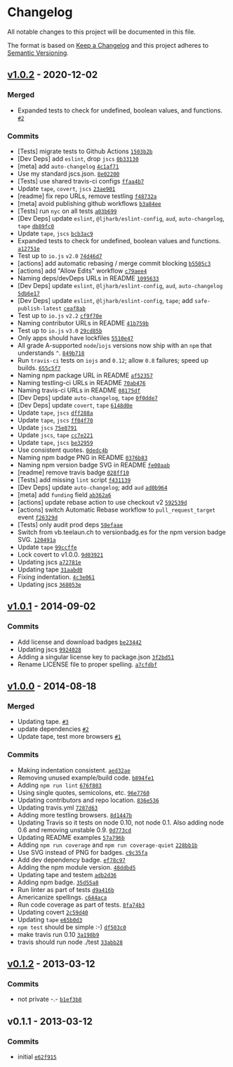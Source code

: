 # Changelog

All notable changes to this project will be documented in this file.

The format is based on [Keep a Changelog](https://keepachangelog.com/en/1.0.0/)
and this project adheres to [Semantic Versioning](https://semver.org/spec/v2.0.0.html).

## [v1.0.2](https://github.com/inspect-js/is-object/compare/v1.0.1...v1.0.2) - 2020-12-02

### Merged

- Expanded tests to check for undefined, boolean values, and functions. [`#2`](https://github.com/inspect-js/is-object/pull/2)

### Commits

- [Tests] migrate tests to Github Actions [`1503b2b`](https://github.com/inspect-js/is-object/commit/1503b2beabea6408504e5ed95aa0c6a69683313f)
- [Dev Deps] add `eslint`, drop `jscs` [`0b33130`](https://github.com/inspect-js/is-object/commit/0b33130d6d1b77a4c6f184e760a5dd28e65ef105)
- [meta] add `auto-changelog` [`4c1af71`](https://github.com/inspect-js/is-object/commit/4c1af7108d1498119d8be4014b26f92a6823ae36)
- Use my standard jscs.json. [`8e02200`](https://github.com/inspect-js/is-object/commit/8e0220046caee3243be8312e563646758f842486)
- [Tests] use shared travis-ci configs [`ffaa4b7`](https://github.com/inspect-js/is-object/commit/ffaa4b7503e0df857338ce2359de9845af83cd98)
- Update `tape`, `covert`, `jscs` [`23ae901`](https://github.com/inspect-js/is-object/commit/23ae9016a087da5d433b27228e7d4d066b5f7223)
- [readme] fix repo URLs, remove testling [`f48732a`](https://github.com/inspect-js/is-object/commit/f48732a6839f9cf70443759d02e4a58cb7d90e53)
- [meta] avoid publishing github workflows [`b3a84ee`](https://github.com/inspect-js/is-object/commit/b3a84ee7895e212b626b174be6b248d39b591fca)
- [Tests] run `nyc` on all tests [`a03b699`](https://github.com/inspect-js/is-object/commit/a03b699fdb3b7a78832cfa8005c803f6c455ea11)
- [Dev Deps] update `eslint`, `@ljharb/eslint-config`, `aud`, `auto-changelog`, `tape` [`db89fc0`](https://github.com/inspect-js/is-object/commit/db89fc0fc9b8366130b7e605990f653ae53cf8ff)
- Update `tape`, `jscs` [`bcb3ac9`](https://github.com/inspect-js/is-object/commit/bcb3ac9f9eedd0bfcc6988f0a0001d4162c7cba3)
- Expanded tests to check for undefined, boolean values and functions. [`a12751e`](https://github.com/inspect-js/is-object/commit/a12751e6a7050331970e7a82cd961ad18473a6c9)
- Test up to `io.js` `v2.0` [`74d46d7`](https://github.com/inspect-js/is-object/commit/74d46d7f52c9e227068dbef454c97d9c5a7b2442)
- [actions] add automatic rebasing / merge commit blocking [`b5505c3`](https://github.com/inspect-js/is-object/commit/b5505c34800a197724ea2bfb4445a13fce5cd934)
- [actions] add "Allow Edits" workflow [`c79aee4`](https://github.com/inspect-js/is-object/commit/c79aee4d0ecc1aba4be0a1a23d8e19ddf87ca5e4)
- Naming deps/devDeps URLs in README [`1095633`](https://github.com/inspect-js/is-object/commit/1095633d062deea6300c6e35be6e7142a3dc018d)
- [Dev Deps] update `eslint`, `@ljharb/eslint-config`, `aud`, `auto-changelog` [`5db6e17`](https://github.com/inspect-js/is-object/commit/5db6e1783d638c05a539621ae652d32fbc34c6e1)
- [Dev Deps] update `eslint`, `@ljharb/eslint-config`, `tape`; add `safe-publish-latest` [`ceaf8ab`](https://github.com/inspect-js/is-object/commit/ceaf8ab48b0b8d7e300dce5ad40a5eafbe60df3a)
- Test up to `io.js` `v2.2` [`cf9f70e`](https://github.com/inspect-js/is-object/commit/cf9f70e623a7e0e78c34d056bdfb99d8d5133b69)
- Naming contributor URLs in README [`41b759b`](https://github.com/inspect-js/is-object/commit/41b759befa23b1c67bc573699188d8c930fa96f1)
- Test up to `io.js` `v3.0` [`29cd85b`](https://github.com/inspect-js/is-object/commit/29cd85ba942a33112af94c994c23e27e33f9d4ad)
- Only apps should have lockfiles [`5510e47`](https://github.com/inspect-js/is-object/commit/5510e47639ccb51f64ab82bd14f75d4b4ee7c625)
- All grade A-supported `node`/`iojs` versions now ship with an `npm` that understands `^`. [`849b718`](https://github.com/inspect-js/is-object/commit/849b718ed57979757af84e637a3cd24871e61a5d)
- Run `travis-ci` tests on `iojs` and `0.12`; allow `0.8` failures; speed up builds. [`655c5f7`](https://github.com/inspect-js/is-object/commit/655c5f7cdcb7f925fee00a44905ff018002049b4)
- Naming npm package URL in README [`af52357`](https://github.com/inspect-js/is-object/commit/af5235703e31bdecf39f663fe647e4ba1132191e)
- Naming testling-ci URLs in README [`70ab476`](https://github.com/inspect-js/is-object/commit/70ab476401e4122fefc45612ac549b8b791fbb7f)
- Naming travis-ci URLs in README [`08175df`](https://github.com/inspect-js/is-object/commit/08175dffa933ce93e686ee3e48e05af33e13349a)
- [Dev Deps] update `auto-changelog`, `tape` [`0f0dde7`](https://github.com/inspect-js/is-object/commit/0f0dde7501e280cc262d4bfe375a98965c21bbd6)
- [Dev Deps] update `covert`, `tape` [`6148d0e`](https://github.com/inspect-js/is-object/commit/6148d0e857aa4e4f167a5c8892f748b0701caf8b)
- Update `tape`, `jscs` [`dff288a`](https://github.com/inspect-js/is-object/commit/dff288a20b1382836d100d3caf9df3c80fe6290a)
- Update `tape`, `jscs` [`ff04f70`](https://github.com/inspect-js/is-object/commit/ff04f70e14a4844f6446df3ed5cc4b44aaa64dc2)
- Update `jscs` [`75e8791`](https://github.com/inspect-js/is-object/commit/75e879153be96fd7429c1a933b6caffd4d4f3316)
- Update `jscs`, `tape` [`cc7e221`](https://github.com/inspect-js/is-object/commit/cc7e221724339942d13ba52d6541c633e1a160ca)
- Update `tape`, `jscs` [`be32959`](https://github.com/inspect-js/is-object/commit/be3295953a66d6f305be9d5c1f003ae0df0d8c95)
- Use consistent quotes. [`0dedc4b`](https://github.com/inspect-js/is-object/commit/0dedc4b8656063e99b2780b3b989fa404b9242be)
- Naming npm badge PNG in README [`0376b83`](https://github.com/inspect-js/is-object/commit/0376b835c57c93a4e10d99beb7b5be382266faa7)
- Naming npm version badge SVG in README [`fe00aab`](https://github.com/inspect-js/is-object/commit/fe00aab6bdc2ff718749f4ab4327d97f4616a382)
- [readme] remove travis badge [`028ff10`](https://github.com/inspect-js/is-object/commit/028ff106f6862a89adbcf6a0b4acd894f90acdc2)
- [Tests] add missing `lint` script [`f431139`](https://github.com/inspect-js/is-object/commit/f431139c39b7b3b7cd525994e8ae5402db78792b)
- [Dev Deps] update `auto-changelog`; add `aud` [`ad0b964`](https://github.com/inspect-js/is-object/commit/ad0b9648c626edfc9bf66f2ec0322b4821940a56)
- [meta] add `funding` field [`ab362a6`](https://github.com/inspect-js/is-object/commit/ab362a630fd1baef26a990cea3f9873723117e74)
- [actions] update rebase action to use checkout v2 [`592539d`](https://github.com/inspect-js/is-object/commit/592539d9b5a047d1fb4161a0b0dea091ddee057e)
- [actions] switch Automatic Rebase workflow to `pull_request_target` event [`f26329d`](https://github.com/inspect-js/is-object/commit/f26329daab3387e947a642d73850e56570b32741)
- [Tests] only audit prod deps [`58efaae`](https://github.com/inspect-js/is-object/commit/58efaaeecd35df9903df3649e4235f2514a31cd3)
- Switch from vb.teelaun.ch to versionbadg.es for the npm version badge SVG. [`120491a`](https://github.com/inspect-js/is-object/commit/120491aefe3c96e235d9da96cd00c6e77fb23819)
- Update `tape` [`99ccffe`](https://github.com/inspect-js/is-object/commit/99ccffe074de63562c007ebc35e9ed808ce3ec11)
- Lock covert to v1.0.0. [`9d03921`](https://github.com/inspect-js/is-object/commit/9d039218b89667363910689661fde7c3934e4055)
- Updating jscs [`a72781e`](https://github.com/inspect-js/is-object/commit/a72781e070f35be6a184418f9d649146bad82035)
- Updating tape [`31aabd0`](https://github.com/inspect-js/is-object/commit/31aabd0451663cd9495ea06d7aa26a8e51ba0532)
- Fixing indentation. [`4c3e061`](https://github.com/inspect-js/is-object/commit/4c3e0619d94937a5d9507ced13f97436962a3c8e)
- Updating jscs [`368053e`](https://github.com/inspect-js/is-object/commit/368053e0f2d8179d9538e91339f7c43d270ec4a0)

## [v1.0.1](https://github.com/inspect-js/is-object/compare/v1.0.0...v1.0.1) - 2014-09-02

### Commits

- Add license and download badges [`be23442`](https://github.com/inspect-js/is-object/commit/be23442865506ac6c93f42c2b6ab9ac64939901c)
- Updating jscs [`9924028`](https://github.com/inspect-js/is-object/commit/992402874cf123393243f6561b5a27cfdc6de88a)
- Adding a singular license key to package.json [`3f2bd51`](https://github.com/inspect-js/is-object/commit/3f2bd51596a586b222b2571ad3fb18fde9056ba9)
- Rename LICENSE file to proper spelling. [`a7cfdbf`](https://github.com/inspect-js/is-object/commit/a7cfdbf8d35835745bcfb5ea84b3a0bcf82a9315)

## [v1.0.0](https://github.com/inspect-js/is-object/compare/v0.1.2...v1.0.0) - 2014-08-18

### Merged

- Updating tape. [`#3`](https://github.com/inspect-js/is-object/pull/3)
- update dependencies [`#2`](https://github.com/inspect-js/is-object/pull/2)
- Update tape, test more browsers [`#1`](https://github.com/inspect-js/is-object/pull/1)

### Commits

- Making indentation consistent. [`aed32ae`](https://github.com/inspect-js/is-object/commit/aed32ae56e9400497f2833fe3cb1e12dde68144e)
- Removing unused example/build code. [`b894fe1`](https://github.com/inspect-js/is-object/commit/b894fe16e0f95203dab0baf7aacde6210f7528ba)
- Adding `npm run lint` [`676f803`](https://github.com/inspect-js/is-object/commit/676f8036f4d492b4fffdb26209f038ee7f6fc416)
- Using single quotes, semicolons, etc. [`96e7760`](https://github.com/inspect-js/is-object/commit/96e7760bc7f40715f43b1217a92cecbf08c68a9a)
- Updating contributors and repo location. [`836e536`](https://github.com/inspect-js/is-object/commit/836e536d11e1715364bccbf4dc1b60c467363a2b)
- Updating travis.yml [`7287d63`](https://github.com/inspect-js/is-object/commit/7287d63d359f916bf01fe1a2351d05bbc6f21872)
- Adding more testling browsers. [`8d1447b`](https://github.com/inspect-js/is-object/commit/8d1447bb2ece7a316a49df911d4345df6056dfa7)
- Updating Travis so it tests on node 0.10, not node 0.1. Also adding node 0.6 and removing unstable 0.9. [`0d773cd`](https://github.com/inspect-js/is-object/commit/0d773cd0d4592122e6d56b40ac7b2378a2cada24)
- Updating README examples [`57a796b`](https://github.com/inspect-js/is-object/commit/57a796b7dd23e02e03efcf14e2eefb5ec92de48b)
- Adding `npm run coverage` and `npm run coverage-quiet` [`228bb1b`](https://github.com/inspect-js/is-object/commit/228bb1ba10df7d560d8f1a37156708856c780acb)
- Use SVG instead of PNG for badges. [`c9c35fa`](https://github.com/inspect-js/is-object/commit/c9c35fac9a235762fe13408f0d4cd5637d4c4317)
- Add dev dependency badge. [`ef78c97`](https://github.com/inspect-js/is-object/commit/ef78c97ee90a1ddffcf197705dcae15f792478ac)
- Adding the npm module version. [`48ddbd5`](https://github.com/inspect-js/is-object/commit/48ddbd54d24b8d8ff8e073a0b890a76905f100a1)
- Updating tape and testem [`adb2d36`](https://github.com/inspect-js/is-object/commit/adb2d369a97953b4570fc2cd9ec4f5cdebd049da)
- Adding npm badge. [`35d55a8`](https://github.com/inspect-js/is-object/commit/35d55a8b2377a640734a0895eaa7d1502f4a48a7)
- Run linter as part of tests [`d9a416b`](https://github.com/inspect-js/is-object/commit/d9a416bef698bf2767c821e9891624194f6d2d86)
- Americanize spellings. [`c644aca`](https://github.com/inspect-js/is-object/commit/c644aca26f525b5d84431b447bf03132a014b7a0)
- Run code coverage as part of tests. [`8fa74b3`](https://github.com/inspect-js/is-object/commit/8fa74b32c5ba2c350858d81403968445701ab56e)
- Updating covert [`2c59d40`](https://github.com/inspect-js/is-object/commit/2c59d401a85493cdd6e1a3b34e7bd8f583664021)
- Updating `tape` [`e65b0d3`](https://github.com/inspect-js/is-object/commit/e65b0d35f7ff9bbaba32a9ce06b69782101a3477)
- `npm test` should be simple :-) [`df503c0`](https://github.com/inspect-js/is-object/commit/df503c0271665204cb4c42d573c2e5f7dfa78012)
- make travis run 0.10 [`3a198b9`](https://github.com/inspect-js/is-object/commit/3a198b92b9a169a385a6350db21e62b3a6b9f99f)
- travis should run node ./test [`33abb28`](https://github.com/inspect-js/is-object/commit/33abb286b229f2eb9576e2d2d64330ff2b337b7f)

## [v0.1.2](https://github.com/inspect-js/is-object/compare/v0.1.1...v0.1.2) - 2013-03-12

### Commits

- not private -.- [`b1ef3b8`](https://github.com/inspect-js/is-object/commit/b1ef3b83dc8cf4ad64484f5f6faa59897633ff9d)

## v0.1.1 - 2013-03-12

### Commits

- initial [`e62f915`](https://github.com/inspect-js/is-object/commit/e62f91558d2dabf271a100e91eae6c6204cd4641)
